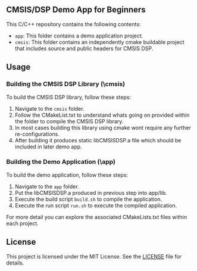 ## CMSIS/DSP Demo App for Beginners

This C/C++ repository contains the following contents:

- `app`: This folder contains a demo application project.
- `cmsis`: This folder contains an independently cmake buildable project that includes source and public headers for CMSIS DSP.

## Usage

### Building the CMSIS DSP Library (\cmsis)
To build the CMSIS DSP library, follow these steps:

1. Navigate to the `cmsis` folder.
2. Follow the CMakeList.txt to understand whats going on provided within the folder to compile the CMSIS DSP library.
3. In most cases building this library using cmake wont require any further re-configurations.
4. After building it produces static libCMSISDSP.a file which should be included in later demo app.

### Building the Demo Application (\app)
To build the demo application, follow these steps:

1. Navigate to the `app` folder.
2. Put the libCMSISDSP.a produced in previous step into app/lib.
3. Execute the build script `build.sh` to compile the application.
4. Execute the run script `run.sh` to execute the compiled application.

For more detail you can explore the associated CMakeLists.txt files within each project.

## License

This project is licensed under the MIT License. See the [LICENSE](LICENSE) file for details.
